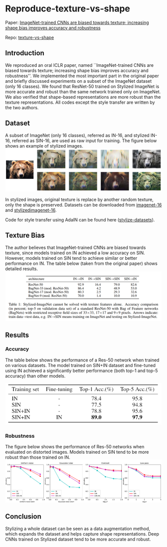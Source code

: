 # Reproduce-texture-vs-shape

Paper: [ImageNet-trained CNNs are biased towards texture; increasing shape bias improves accuracy and robustness](https://openreview.net/forum?id=Bygh9j09KX)

Repo: [texture-vs-shape](https://github.com/rgeirhos/texture-vs-shape)

## Introduction
We reproduced an oral ICLR paper, named ``ImageNet-trained CNNs are biased towards texture; increasing shape bias improves accuracy and robustness''. We implemented the most important part in the original paper and briefly discussed experiments on a subset of the ImageNet dataset (only 16 classes). 
We found that ResNet-50 trained on Stylized ImageNet is more accurate and robust than the same network trained only on ImageNet. We also verified that shape-based representations are more robust than the texture representations.
All codes except the style transfer are written by the two authors.

## Dataset
A subset of ImageNet (only 16 classes), referred as IN-16, and stylized IN-16, referred as SIN-16, are used as raw input for training.
The figure below shows an example of stylized images.
![Stylized Dataset](report/img/bear.png)

In stylized images, original texture is replace by another random texture, only the shape is preserved.
Datasets can be downloaded from [imagenet-16](https://www.kaggle.com/davidddxu/imagenet16) 
and [stylizedimagenet-16](https://www.kaggle.com/davidddxu/stylizedimagenet16).

Code for style transfer using AdaIN can be found here ([stylize-datasets](https://github.com/Hvitgar/stylize-datasets)).

## Texture Bias
The author believes that ImageNet-trained CNNs are biased towards texture, since models trained on IN achieved a low accuracy on SIN. However, models trained on SIN tend to achieve similar or better performance on IN. 
The table below (taken from the original paper) shows detailed results.
![Bias](report/img/bias.png)
## Results
### Accuracy
The table below shows the performance of a Res-50 network when trained on various datasets.
The model trained on SIN+IN dataset and fine-tuned using IN achieved a significantly better performance (both top-1 and top-5 accuracy) than other models.

![Results](report/img/results.png)

### Robustness
The figure below shows the performance of Res-50 networks when evaluated on distorted images.
Models trained on SIN tend to be more robust than those trained on IN.
![Robustness](report/img/noise.png)
## Conclusion
Stylizing a whole dataset can be seen as a data augmentation method, which expands the dataset and helps capture shape representations. 
Deep CNNs trained on Stylized dataset tend to be more accurate and robust.

